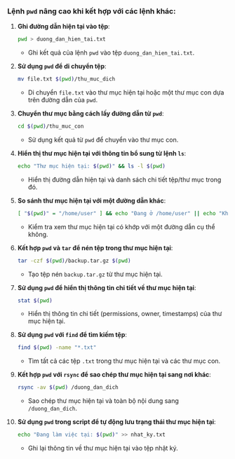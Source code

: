 ### Lệnh `pwd` nâng cao khi kết hợp với các lệnh khác:

1. **Ghi đường dẫn hiện tại vào tệp**:
   ```bash
   pwd > duong_dan_hien_tai.txt
   ```
   - Ghi kết quả của lệnh `pwd` vào tệp `duong_dan_hien_tai.txt`.

2. **Sử dụng `pwd` để di chuyển tệp**:
   ```bash
   mv file.txt $(pwd)/thu_muc_dich
   ```
   - Di chuyển `file.txt` vào thư mục hiện tại hoặc một thư mục con dựa trên đường dẫn của `pwd`.

3. **Chuyển thư mục bằng cách lấy đường dẫn từ `pwd`**:
   ```bash
   cd $(pwd)/thu_muc_con
   ```
   - Sử dụng kết quả từ `pwd` để chuyển vào thư mục con.

4. **Hiển thị thư mục hiện tại với thông tin bổ sung từ lệnh `ls`**:
   ```bash
   echo "Thư mục hiện tại: $(pwd)" && ls -l $(pwd)
   ```
   - Hiển thị đường dẫn hiện tại và danh sách chi tiết tệp/thư mục trong đó.

5. **So sánh thư mục hiện tại với một đường dẫn khác**:
   ```bash
   [ "$(pwd)" = "/home/user" ] && echo "Đang ở /home/user" || echo "Không ở /home/user"
   ```
   - Kiểm tra xem thư mục hiện tại có khớp với một đường dẫn cụ thể không.

6. **Kết hợp `pwd` và `tar` để nén tệp trong thư mục hiện tại**:
   ```bash
   tar -czf $(pwd)/backup.tar.gz $(pwd)
   ```
   - Tạo tệp nén `backup.tar.gz` từ thư mục hiện tại.

7. **Sử dụng `pwd` để hiển thị thông tin chi tiết về thư mục hiện tại**:
   ```bash
   stat $(pwd)
   ```
   - Hiển thị thông tin chi tiết (permissions, owner, timestamps) của thư mục hiện tại.

8. **Sử dụng `pwd` với `find` để tìm kiếm tệp**:
   ```bash
   find $(pwd) -name "*.txt"
   ```
   - Tìm tất cả các tệp `.txt` trong thư mục hiện tại và các thư mục con.

9. **Kết hợp `pwd` với `rsync` để sao chép thư mục hiện tại sang nơi khác**:
   ```bash
   rsync -av $(pwd) /duong_dan_dich
   ```
   - Sao chép thư mục hiện tại và toàn bộ nội dung sang `/duong_dan_dich`.

10. **Sử dụng `pwd` trong script để tự động lưu trạng thái thư mục hiện tại**:
    ```bash
    echo "Đang làm việc tại: $(pwd)" >> nhat_ky.txt
    ```
    - Ghi lại thông tin về thư mục hiện tại vào tệp nhật ký. 
